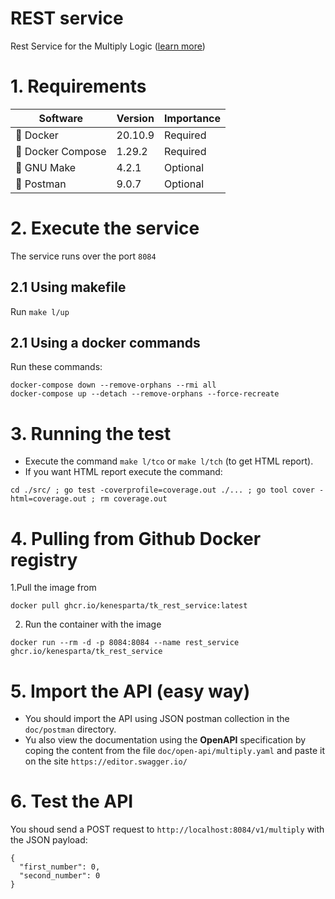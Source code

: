 # REST service

Rest Service for the Multiply Logic ([learn more](https://github.com/kenesparta/multiplyLogic))

# 1. Requirements

| Software         | Version | Importance                   |
| ---------------- | ------- | ---------------------------- |
| 🐳 Docker         | 20.10.9 | Required                     |
| 🐙 Docker Compose | 1.29.2  | Required                     |
| 🐃 GNU Make       | 4.2.1   | Optional                     |
| ‍🚀 Postman        | 9.0.7   | Optional                     |

# 2. Execute the service

The service runs over the port `8084`

## 2.1 Using makefile

Run `make l/up`

## 2.1 Using a docker commands

Run these commands:

```shell
docker-compose down --remove-orphans --rmi all
docker-compose up --detach --remove-orphans --force-recreate
```

# 3. Running the test

- Execute the command `make l/tco` or `make l/tch` (to get HTML report).
- If you want HTML report execute the command:

```shell
cd ./src/ ; go test -coverprofile=coverage.out ./... ; go tool cover -html=coverage.out ; rm coverage.out
```

# 4. Pulling from Github Docker registry

1.Pull the image from

```shell
docker pull ghcr.io/kenesparta/tk_rest_service:latest
```

2. Run the container with the image

```shell
docker run --rm -d -p 8084:8084 --name rest_service ghcr.io/kenesparta/tk_rest_service
```

# 5. Import the API (easy way)

- You should import the API using JSON postman collection in the `doc/postman` directory.
- Yu also view the documentation using the **OpenAPI** specification by coping the content from the
  file `doc/open-api/multiply.yaml` and paste it on the site `https://editor.swagger.io/`

# 6. Test the API

You shoud send a POST request to `http://localhost:8084/v1/multiply` with the JSON payload:
```shell
{
  "first_number": 0,
  "second_number": 0
}
```
